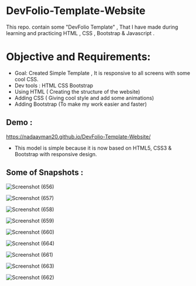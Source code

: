 # DevFolio-Template-Website

This repo. contain some "DevFolio Template" , That I have made during learning and practicing HTML , CSS , Bootstrap & Javascript .


# Objective and Requirements:

* Goal: Created Simple Template , It is responsive to all screens with some cool CSS.
* Dev tools : HTML CSS Bootstrap
* Using HTML ( Creating the structure of the website)
* Adding CSS ( Giving cool style and add some animations)
* Adding Bootstrap (To make my work easier and faster)

## Demo :

https://nadaayman20.github.io/DevFolio-Template-Website/

* This model is simple because it is now based on HTML5, CSS3 & Bootstrap  with responsive design.

## Some of Snapshots :

![Screenshot (656)](https://user-images.githubusercontent.com/76060283/212912609-66244b7c-096f-4a7e-8bf1-c5935d80841b.png)

![Screenshot (657)](https://user-images.githubusercontent.com/76060283/212912731-937209ac-386a-4b2f-8de0-d90ef973dd66.png)

![Screenshot (658)](https://user-images.githubusercontent.com/76060283/212912789-4c4a27c5-808e-480a-870c-692781c45f57.png)

![Screenshot (659)](https://user-images.githubusercontent.com/76060283/212912848-10384ee2-f700-4691-a05c-6804938550eb.png)

![Screenshot (660)](https://user-images.githubusercontent.com/76060283/212912934-7e7a9344-29dc-4629-adb6-68438904b449.png)

![Screenshot (664)](https://user-images.githubusercontent.com/76060283/212913014-4195a88a-eabf-48c9-9d23-27f2a4a7698d.png)

![Screenshot (661)](https://user-images.githubusercontent.com/76060283/212913081-ce21104c-3d0d-4850-9b5c-432f5d196384.png)

![Screenshot (663)](https://user-images.githubusercontent.com/76060283/212913845-78937044-b783-43f7-b5d3-a11dd3c80a52.png)

![Screenshot (662)](https://user-images.githubusercontent.com/76060283/212913201-0e4e4b43-2bcf-48e7-8820-b727fd25228a.png)
